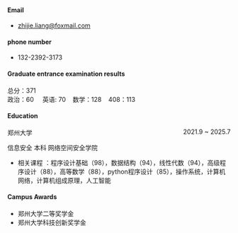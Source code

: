 #### Email
- zhijie.liang@foxmail.com
#### phone number
- 132-2392-3173
#### Graduate entrance examination results
总分：371 \
政治：60 &nbsp;&nbsp;&nbsp; 英语: 70&nbsp;&nbsp;&nbsp;  数学：128 &nbsp;&nbsp;&nbsp;408：113 

#### Education
<p style="text-align:left;">郑州大学<span style="float:right;">2021.9 ~ 2025.7</span></p>
信息安全 本科 网络空间安全学院

- 相关课程 ：程序设计基础（98），数据结构（94），线性代数（94），高级程序设计（88），高等数学（88），python程序设计（85），操作系统，计算机网络，计算机组成原理，人工智能

#### Campus Awards
- 郑州大学二等奖学金
- 郑州大学科技创新奖学金